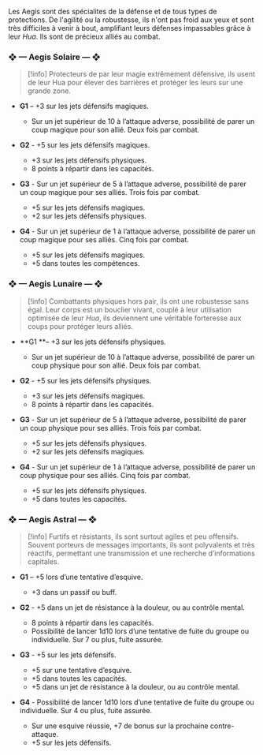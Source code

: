 Les Aegis sont des spécialites de la défense et de tous types de protections. De l'agilité ou la robustesse, ils n'ont pas froid aux yeux et sont très difficiles à venir à bout, amplifiant leurs défenses impassables grâce à leur *Hua*. Ils sont de précieux alliés au combat.

### ❖ — Aegis Solaire — ❖
>[!info] Protecteurs de par leur magie extrêmement défensive, ils usent de leur Hua pour élever des barrières et protéger les leurs sur une grande zone.

- **G1** – +3 sur les jets défensifs magiques.
	- Sur un jet supérieur de 10 à l’attaque adverse, possibilité de parer un coup magique pour son allié. Deux fois par combat.

- **G2** - +5 sur les jets défensifs magiques.
	- +3 sur les jets défensifs physiques.
	- 8 points à répartir dans les capacités.

- **G3** - Sur un jet supérieur de 5 à l’attaque adverse, possibilité de parer un coup magique pour ses alliés. Trois fois par combat.
	- +5 sur les jets défensifs magiques.
	- +2 sur les jets défensifs physiques.

- **G4** - Sur un jet supérieur de 1 à l’attaque adverse, possibilité de parer un coup magique pour ses alliés. Cinq fois par combat.
	- +5 sur les jets défensifs magiques.
	- +5 dans toutes les compétences.

### ❖ — Aegis Lunaire — ❖
>[!info] Combattants physiques hors pair, ils ont une robustesse sans égal. Leur corps est un bouclier vivant, couplé à leur utilisation optimisée de leur *Hua*, ils deviennent une véritable forteresse aux coups pour protéger leurs alliés.

- **G1 **– +3 sur les jets défensifs physiques.
	- Sur un jet supérieur de 10 à l’attaque adverse, possibilité de parer un coup physique pour son allié. Deux fois par combat.

- **G2** - +5 sur les jets défensifs physiques.
	- +3 sur les jets défensifs magiques.
	- 8 points à répartir dans les capacités.

- **G3** - Sur un jet supérieur de 5 à l’attaque adverse, possibilité de parer un coup physique pour ses alliés. Trois fois par combat.
	- +5 sur les jets défensifs physiques.
	- +2 sur les jets défensifs magiques.

- **G4** - Sur un jet supérieur de 1 à l’attaque adverse, possibilité de parer un coup physique pour ses alliés. Cinq fois par combat.
	- +5 sur les jets défensifs physiques.
	- +5 dans toutes les capacités.

### ❖ — Aegis Astral — ❖
>[!info] Furtifs et résistants, ils sont surtout agiles et peu offensifs. Souvent porteurs de messages importants, ils sont polyvalents et très réactifs, permettant une transmission et une recherche d’informations capitales. 

- **G1** – +5 lors d’une tentative d’esquive.
	- +3 dans un passif ou buff. 

- **G2** - +5 dans un jet de résistance à la douleur, ou au contrôle mental.
	-  8 points à répartir dans les capacités.
	- Possibilité de lancer 1d10 lors d’une tentative de fuite du groupe ou individuelle. Sur 7 ou plus, fuite assurée.

- **G3** - +5 sur les jets défensifs.
	- +5 sur une tentative d’esquive.
	- +5 dans toutes les capacités.
	- +5 dans un jet de résistance à la douleur, ou au contrôle mental.

- **G4** - Possibilité de lancer 1d10 lors d’une tentative de fuite du groupe ou individuelle. Sur 4 ou plus, fuite assurée. 
	- Sur une esquive réussie, +7 de bonus sur la prochaine contre-attaque.
	- +5 sur les jets défensifs.
